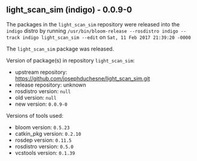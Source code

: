 ## light_scan_sim (indigo) - 0.0.9-0

The packages in the `light_scan_sim` repository were released into the `indigo` distro by running `/usr/bin/bloom-release --rosdistro indigo --track indigo light_scan_sim --edit` on `Sat, 11 Feb 2017 21:39:20 -0000`

The `light_scan_sim` package was released.

Version of package(s) in repository `light_scan_sim`:

- upstream repository: https://github.com/josephduchesne/light_scan_sim.git
- release repository: unknown
- rosdistro version: `null`
- old version: `null`
- new version: `0.0.9-0`

Versions of tools used:

- bloom version: `0.5.23`
- catkin_pkg version: `0.2.10`
- rosdep version: `0.11.5`
- rosdistro version: `0.5.0`
- vcstools version: `0.1.39`


